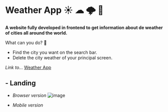 # Weather App ☀ ☁ 🌩 🌙

**A website fully developed in frontend to get information about de weather of cities all around the world.**

What can you do?  🤔
- Find the city you want on the search bar.
- Delete the city weather of your principal screen.

*Link to...* <a href="https://weather-app-60hs5fduh-francopizzi.vercel.app/">Weather App</a>

## - Landing
- *Browser version*
![image](https://user-images.githubusercontent.com/72042861/146433506-2cba13d7-9e4b-4a05-82c1-3af0ce248718.png)


- *Mobile version*

